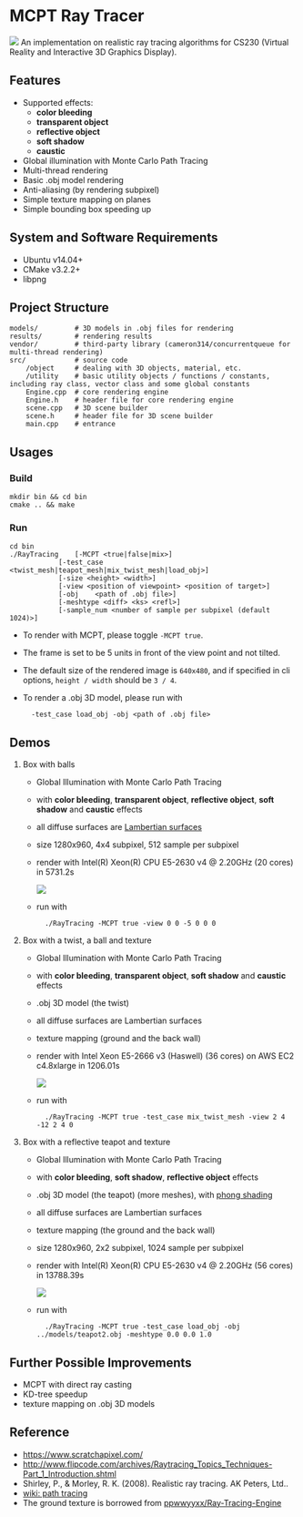 # MCPT Ray Tracer
![](https://raw.githubusercontent.com/YurongYou/RayTracing/master/results/render_image_teapot_2.jpg)
An implementation on realistic ray tracing algorithms for CS230 (Virtual Reality and Interactive 3D Graphics Display).


## Features
* Supported effects:
    * **color bleeding**
    * **transparent object**
    * **reflective object**
    * **soft shadow**
    * **caustic**
* Global illumination with Monte Carlo Path Tracing
* Multi-thread rendering
* Basic .obj model rendering
* Anti-aliasing (by rendering subpixel)
* Simple texture mapping on planes
* Simple bounding box speeding up

## System and Software Requirements
* Ubuntu v14.04+
* CMake v3.2.2+
* libpng

## Project Structure
```
models/ 		# 3D models in .obj files for rendering
results/ 		# rendering results
vendor/ 		# third-party library (cameron314/concurrentqueue for multi-thread rendering)
src/			# source code
	/object		# dealing with 3D objects, material, etc.
	/utility 	# basic utility objects / functions / constants, including ray class, vector class and some global constants
 	Engine.cpp	# core rendering engine
 	Engine.h	# header file for core rendering engine
 	scene.cpp	# 3D scene builder
 	scene.h		# header file for 3D scene builder
 	main.cpp	# entrance 	
```

## Usages
### Build
```
mkdir bin && cd bin
cmake .. && make
```

### Run
```
cd bin
./RayTracing	[-MCPT <true|false|mix>] 
			[-test_case <twist_mesh|teapot_mesh|mix_twist_mesh|load_obj>] 
			[-size <height> <width>] 
			[-view <position of viewpoint> <position of target>]
			[-obj 	 <path of .obj file>]
			[-meshtype <diff> <ks> <refl>]
			[-sample_num <number of sample per subpixel (default 1024)>]
```
* To render with MCPT, please toggle `-MCPT true`.
* The frame is set to be 5 units in front of the view point and not tilted. 
* The default size of the rendered image is `640x480`, and if specified in cli options, `height / width` should be `3 / 4`.
* To render a .obj 3D model, please run with
		
		-test_case load_obj -obj <path of .obj file>


## Demos
1. Box with balls
    * Global Illumination with Monte Carlo Path Tracing
    * with **color bleeding**, **transparent object**, **reflective object**, **soft shadow** and **caustic** effects
    * all diffuse surfaces are [Lambertian surfaces](https://en.wikipedia.org/wiki/Lambertian_reflectance)
    * size 1280x960, 4x4 subpixel, 512 sample per subpixel
    * render with Intel(R) Xeon(R) CPU E5-2630 v4 @ 2.20GHz (20 cores) in 5731.2s
    
    	![](https://raw.githubusercontent.com/YurongYou/RayTracing/master/results/render_image_MCPT_highres.jpg?token=AM-ptWp2Mz87K9diVOlomkYMJkU9ndcRks5Y7ujlwA%3D%3D)
	* run with
			
			./RayTracing -MCPT true -view 0 0 -5 0 0 0
2. Box with a twist, a ball and texture
	* Global Illumination with Monte Carlo Path Tracing
	* with **color bleeding**, **transparent object**, **soft shadow** and **caustic**  effects
	* .obj 3D model (the twist)
	* all diffuse surfaces are Lambertian surfaces
	* texture mapping (ground and the back wall)
	* render with Intel Xeon E5-2666 v3 (Haswell) (36 cores) on AWS EC2 c4.8xlarge in 1206.01s
		
		![](https://raw.githubusercontent.com/YurongYou/RayTracing/master/results/render_image_texture_obj.jpg)
	* run with
			
			./RayTracing -MCPT true -test_case mix_twist_mesh -view 2 4 -12 2 4 0
			
3. Box with a reflective teapot and texture
	* Global Illumination with Monte Carlo Path Tracing
	* with **color bleeding**, **soft shadow**, **reflective object** effects
	* .obj 3D model (the teapot) (more meshes), with [phong shading](https://en.wikipedia.org/wiki/Phong_shading)
	* all diffuse surfaces are Lambertian surfaces
	* texture mapping (the ground and the back wall)
	* size 1280x960, 2x2 subpixel, 1024 sample per subpixel
	* render with Intel(R) Xeon(R) CPU E5-2630 v4 @ 2.20GHz (56 cores) in 13788.39s
		
		![](https://raw.githubusercontent.com/YurongYou/RayTracing/master/results/render_image_teapot_2.jpg)
		
	* run with
		
			./RayTracing -MCPT true -test_case load_obj -obj ../models/teapot2.obj -meshtype 0.0 0.0 1.0

## Further Possible Improvements
* MCPT with direct ray casting
* KD-tree speedup
* texture mapping on .obj 3D models

## Reference
* https://www.scratchapixel.com/
* http://www.flipcode.com/archives/Raytracing_Topics_Techniques-Part_1_Introduction.shtml
* Shirley, P., & Morley, R. K. (2008). Realistic ray tracing. AK Peters, Ltd..
* [wiki: path tracing](https://en.wikipedia.org/wiki/Path_tracing)
* The ground texture is borrowed from [ppwwyyxx/Ray-Tracing-Engine](https://github.com/ppwwyyxx/Ray-Tracing-Engine)



